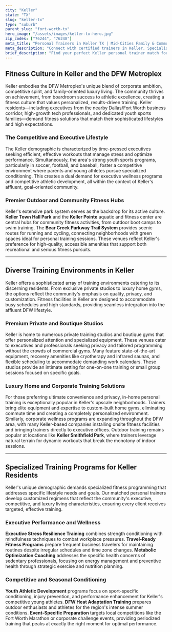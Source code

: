 ```yaml
---
city: "Keller"
state: "TX"
slug: "keller-tx"
type: "suburb"
parent_slug: "fort-worth-tx"
hero_image: "/assets/images/keller-tx-hero.jpg"
zip_codes: ["76244", "76248"]
meta_title: "Personal Trainers in Keller TX | Mid-Cities Family & Community Fitness"
meta_description: "Connect with certified trainers in Keller. Specialists in family wellness, accessible community recreation centers, and suburban strength routines."
brief_description: "Find your perfect Keller personal trainer match for elite fitness results. Our concierge service connects ambitious DFW professionals, executives, and competitive athletes with certified trainers who specialize in high-performance programming. Whether you need executive stress management, competition prep for local events, or luxury in-home training, we match you with experts who understand Keller's driven lifestyle. Maximize your investment in health with personalized coaching tailored to your goals, schedule, and preferred training environment—from private studios to your luxury home gym. Start transforming your fitness journey today with our exclusive matching service."
---
```

## Fitness Culture in Keller and the DFW Metroplex

Keller embodies the DFW Metroplex's unique blend of corporate ambition, competitive spirit, and family-oriented luxury living. The community thrives on achievement, from boardroom success to athletic excellence, creating a fitness culture that values personalized, results-driven training. Keller residents—including executives from the nearby Dallas/Fort Worth business corridor, high-growth tech professionals, and dedicated youth sports families—demand fitness solutions that match their sophisticated lifestyles and high expectations.

### The Competitive and Executive Lifestyle

The Keller demographic is characterized by time-pressed executives seeking efficient, effective workouts that manage stress and optimize performance. Simultaneously, the area's strong youth sports programs, particularly in soccer, football, and baseball, foster a competitive environment where parents and young athletes pursue specialized conditioning. This creates a dual demand for executive wellness programs and competitive athletic development, all within the context of Keller's affluent, goal-oriented community.

### Premier Outdoor and Community Fitness Hubs

Keller's extensive park system serves as the backdrop for its active culture. **Keller Town Hall Park** and the **Keller Pointe** aquatic and fitness center are central hubs for community fitness activities, from outdoor boot camps to swim training. The **Bear Creek Parkway Trail System** provides scenic routes for running and cycling, connecting neighborhoods with green spaces ideal for personal training sessions. These venues reflect Keller's preference for high-quality, accessible amenities that support both recreational and serious fitness pursuits.

---

## Diverse Training Environments in Keller

Keller offers a sophisticated array of training environments catering to its discerning residents. From exclusive private studios to luxury home gyms, the options reflect the community's emphasis on quality, privacy, and customization. Fitness facilities in Keller are designed to accommodate busy schedules and high standards, providing seamless integration into the affluent DFW lifestyle.

### Premium Private and Boutique Studios

Keller is home to numerous private training studios and boutique gyms that offer personalized attention and specialized equipment. These venues cater to executives and professionals seeking privacy and tailored programming without the crowds of commercial gyms. Many feature state-of-the-art equipment, recovery amenities like cryotherapy and infrared saunas, and flexible scheduling to accommodate demanding work calendars. These studios provide an intimate setting for one-on-one training or small group sessions focused on specific goals.

### Luxury Home and Corporate Training Solutions

For those preferring ultimate convenience and privacy, in-home personal training is exceptionally popular in Keller's upscale neighborhoods. Trainers bring elite equipment and expertise to custom-built home gyms, eliminating commute time and creating a completely personalized environment. Similarly, corporate wellness programs are expanding throughout the DFW area, with many Keller-based companies installing onsite fitness facilities and bringing trainers directly to executive offices. Outdoor training remains popular at locations like **Keller Smithfield Park**, where trainers leverage natural terrain for dynamic workouts that break the monotony of indoor sessions.

---

## Specialized Training Programs for Keller Residents

Keller's unique demographic demands specialized fitness programming that addresses specific lifestyle needs and goals. Our matched personal trainers develop customized regimens that reflect the community's executive, competitive, and luxury living characteristics, ensuring every client receives targeted, effective training.

### Executive Performance and Wellness

**Executive Stress Resilience Training** combines strength conditioning with mindfulness techniques to combat workplace pressures. **Travel-Ready Fitness Programs** prepare frequent business travelers for maintaining routines despite irregular schedules and time zone changes. **Metabolic Optimization Coaching** addresses the specific health concerns of sedentary professionals, focusing on energy management and preventive health through strategic exercise and nutrition planning.

### Competitive and Seasonal Conditioning

**Youth Athletic Development** programs focus on sport-specific conditioning, injury prevention, and performance enhancement for Keller's competitive young athletes. **DFW Heat Adaptation Training** prepares outdoor enthusiasts and athletes for the region's intense summer conditions. **Event-Specific Preparation** targets local competitions like the Fort Worth Marathon or corporate challenge events, providing periodized training that peaks at exactly the right moment for optimal performance.